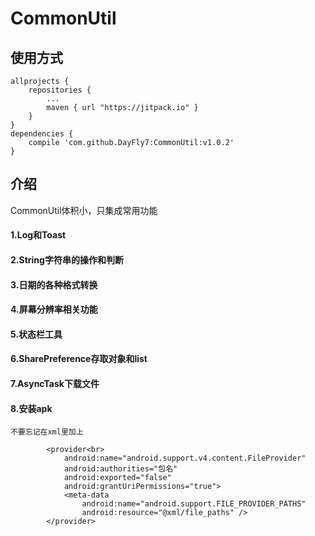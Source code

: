 # CommonUtil
## 使用方式<br>
```
allprojects {
    repositories {
        ...
        maven { url "https://jitpack.io" }
    }
}
dependencies {
    compile 'com.github.DayFly7:CommonUtil:v1.0.2'
}
```
## 介绍<br>
CommonUtil体积小，只集成常用功能<br>
#### 1.Log和Toast <br>
#### 2.String字符串的操作和判断
#### 3.日期的各种格式转换
#### 4.屏幕分辨率相关功能
#### 5.状态栏工具
#### 6.SharePreference存取对象和list
#### 7.AsyncTask下载文件
#### 8.安装apk
    不要忘记在xml里加上
```
        <provider<br>
            android:name="android.support.v4.content.FileProvider"
            android:authorities="包名"
            android:exported="false"
            android:grantUriPermissions="true">
            <meta-data
                android:name="android.support.FILE_PROVIDER_PATHS"
                android:resource="@xml/file_paths" />
        </provider>
```
